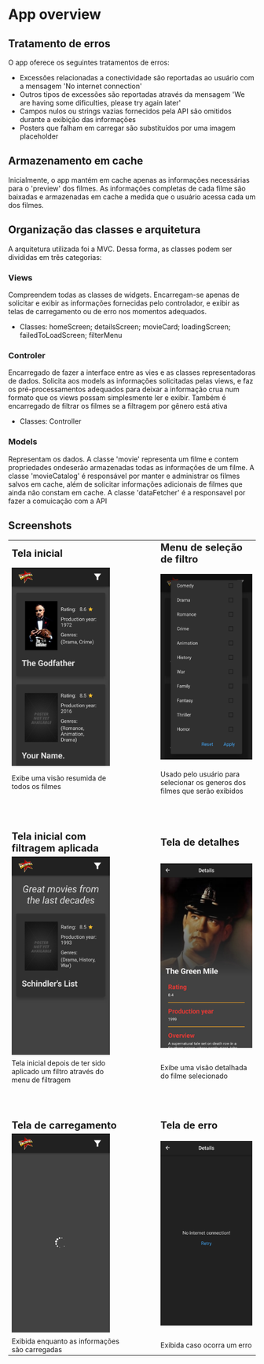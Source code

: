 # App overview

## Tratamento de erros

O app oferece os seguintes tratamentos de erros:
- Excessões relacionadas a conectividade são reportadas ao usuário com a mensagem 'No internet connection'
- Outros tipos de excessões são reportadas através da mensagem 'We are having some dificulties, please try again later'
- Campos nulos ou strings vazias fornecidos pela API são omitidos durante a exibição das informações
- Posters que falham em carregar são substituídos por uma imagem placeholder

## Armazenamento em cache

Inicialmente, o app mantém em cache apenas as informações necessárias para o 'preview' dos filmes. As informações completas de cada filme são baixadas e armazenadas em cache a medida que o usuário acessa cada um dos filmes.

## Organização das classes e arquitetura

A arquitetura utilizada foi a MVC. Dessa forma, as classes podem ser divididas em três categorias:

### Views
Compreendem todas as classes de widgets. Encarregam-se apenas de solicitar e exibir as informações fornecidas pelo controlador, e exibir as telas de carregamento ou de erro nos momentos adequados.
- Classes: homeScreen; detailsScreen; movieCard; loadingScreen; failedToLoadScreen; filterMenu

### Controler
Encarregado de fazer a interface entre as vies e as classes representadoras de dados. Solicita aos models as informações solicitadas pelas views, e faz os pré-processamentos adequados para deixar a informação crua num formato que os views possam simplesmente ler e exibir. Também é encarregado de filtrar os filmes se a filtragem por gênero está ativa
- Classes: Controller

### Models
Representam os dados. A classe 'movie' representa um filme e contem propriedades ondeserão armazenadas todas as informações de um filme. A classe 'movieCatalog' é responsável por manter e administrar os filmes salvos em cache, além de solicitar informações adicionais de filmes que ainda não constam em cache. A classe 'dataFetcher' é a responsavel por fazer a comuicação com a API

## Screenshots

<table style="border-color: white">
 <tr>
    <td><b style="font-size:20px">Tela inicial</b></td>
    <td style="padding-left: 5em"><b style="font-size:20px">Menu de seleção de filtro</b></td>
 </tr>
 <tr>
    <td><img src="homeScreen.jpg" width="200"/></td>
    <td style="padding-left: 5em"><img src="filterMenu.jpg" width="200"/></td>
 </tr>
 <tr style="padding-bottom: 5em">
    <td style="padding-bottom: 5em">Exibe uma visão resumida de todos os filmes</td>
    <td style="padding-left: 5em; padding-bottom: 5em">Usado pelo usuário para selecionar os generos dos filmes que serão exibidos</td>
 </tr>
 </tr>
 <!-- 2nd row -->
 <tr>
    <td><b style="font-size:20px">Tela inicial com filtragem aplicada</b></td>
    <td style="padding-left: 5em"><b style="font-size:20px">Tela de detalhes</b></td>
 </tr>
 <tr>
    <td><img src="filteredHomeScreen.jpg" width="200"/></td>
    <td style="padding-left: 5em"><img src="detailsScreen.jpg" width="200"/></td>
 </tr>
 <tr>
    <td style="padding-bottom: 5em">Tela inicial depois de ter sido aplicado um filtro através do menu de filtragem</td>
    <td style="padding-left: 5em; padding-bottom: 5em">Exibe uma visão detalhada do filme selecionado</td>
 </tr>
 <!-- 3rd row -->
 <tr>
    <td><b style="font-size:20px; padding-top: 5em">Tela de carregamento</b></td>
    <td style="padding-left: 5em"><b style="font-size:20px">Tela de erro</b></td>
 </tr>
 <tr>
    <td><img src="loadingScreen.jpg" width="200"/></td>
    <td style="padding-left: 5em"><img src="errorScreen.jpg" width="200"/></td>
 </tr>
 <tr>
    <td>Exibida enquanto as informações são carregadas</td>
    <td style="padding-left: 5em">Exibida caso ocorra um erro</td>
 </tr>
</table>
